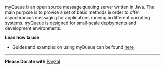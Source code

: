 myQueue is an open source message queuing server written in Java. The main purpose is to provide a set of basic methods in order to offer asynchronous messaging for applications running in different operating systems. myQueue is designed for small-scale deployments and development environments.

**Lean how to use**
  * Guides and examples on using myQueue can be found [here](https://sites.google.com/site/mymessagequeue)


---

**Please Donate with** [PayPal](https://www.paypal.com/cgi-bin/webscr?cmd=_donations&business=nsiatras%40gmail%2ecom&item_name=Donation%20for%20myQueue&amount=&no_shipping=0&no_note=1&tax=0&currency_code=USD&lc=GR&bn=PP%2dDonationsBF&charset=UTF%2d8)

